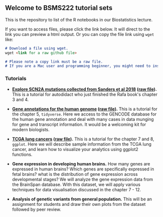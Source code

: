 ## Welcome to BSMS222 tutorial sets

This is the repository to list of the R notebooks in our Biostatistics lecture. 

If you want to access files, please click the link below. It will direct to the link you can preview a html output. Or you can copy the file link using `wget` like: 

```markdown
# Download a file using wget. 
wget <link for a raw github file>

# Please note a copy link must be a raw file. 
# If you are a Mac user and programming beginner, you might need to install wget into your system.
```



### Tutorials

- **[Explore SCN2A mutations collected from Sanders et al 2018](https://htmlpreview.github.io/?https://github.com/joonan30/bsms222_123_an/blob/master/analyze_scn2a_mutations.nb.html) ([raw file](https://raw.githubusercontent.com/joonan30/bsms222_123_an/master/analyze_scn2a_mutations.Rmd)).** This is a tutorial for autodidact who just finished the Rafa book's chapter 3 and 4.  

- **[Gene annotations for the human genome](https://htmlpreview.github.io/?https://github.com/joonan30/bsms222_123_an/blob/master/analyze_gencode.nb.html) ([raw file](https://raw.githubusercontent.com/joonan30/bsms222_123_an/master/analyze_gencode.Rmd)).** This is a tutorial for the chapter 5, `tidyverse`. Here we access to the GENCODE database for the human gene annotation and deal with many cases in data munging for gene and transcript information. It would be a welcoming kit for modern biologists. 

- **[TCGA lung cancers](https://htmlpreview.github.io/?https://github.com/joonan30/bsms222_123_an/blob/master/analyze_TCGA.nb.html) ([raw file](https://raw.githubusercontent.com/joonan30/bsms222_123_an/master/analyze_TCGA.Rmd)).** This is a tutorial for the chapter 7 and 8, `ggplot`. Here we will describe sample information from the TCGA lung cancer, and learn how to visualize your analytics using ggplot2 functions.

- **Gene expression in developing human brains.** How many genes are expressed in human brains? Which genes are specifically expressed in fetal brains? what is the distribution of gene expression across developmental stages? We will analyze the gene expression data from the BrainSpan database. With this dataset, we will apply various techniques for data visualisation discussed in the chapter 7 - 12.

- **Analysis of genetic variants from general population.** This will be an assignment for students and draw their own plots from the dataset followed by peer review. 




